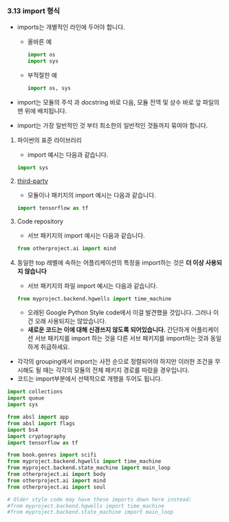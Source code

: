 <a id="s3.13-imports-formatting"></a>
<a id="imports-formatting"></a>

### 3.13 import 형식

- imports는 개별적인 라인에 두어야 합니다.

  - 올바른 예

    ```python
    import os
    import sys
    ```

  - 부적절한 예

    ```python
    import os, sys
    ```

- import는 모듈의 주석 과 docstring 바로 다음, 모듈 전역 및 상수 바로 앞 파일의 맨 위에 배치됩니다.
- import는 가장 일반적인 것 부터 최소한의 일반적인 것들까지 묶여야 합니다.

1. 파이썬의 표준 라이브러리
   - import 예시는 다음과 같습니다.

    ```python
    import sys
    ```

2. [third-party](https://pypi.org/)
   - 모듈이나 패키지의 import 예시는 다음과 같습니다.

    ```python
    import tensorflow as tf
    ```

3. Code repository
   - 서브 패키지의 import 예시는 다음과 같습니다.

    ```python
    from otherproject.ai import mind
    ```

4. 동일한 top 레벨에 속하는 어플리케이션의 특정을 import하는 것은 **더 이상 사용되지 않습니다**
   - 서브 패키지의 파일 import 예시는 다음과 같습니다.

    ```python
    from myproject.backend.hgwells import time_machine
    ```

   - 오래된 Google Python Style code에서 이걸 발견했을 것입니다. 그러나 이건 오래 사용되지는 않았습니다.
   - **새로운 코드는 이에 대해 신경쓰지 않도록 되어있습니다.** 간단하게 어플리케이션 서브 패키지를 import 하는 것을 다른 서브 패키지를 import하는 것과 동일하게 취급하세요.

- 각각의 grouping에서 import는 사전 순으로 정렬되어야 하지만 이러한 조건을 무시해도 될 때는 각각의 모듈의 전체 패키지 경로를 따랐을 경우입니다.
- 코드는 import부분에서 선택적으로 개행을 두어도 됩니다.

```python
import collections
import queue
import sys

from absl import app
from absl import flags
import bs4
import cryptography
import tensorflow as tf

from book.genres import scifi
from myproject.backend.hgwells import time_machine
from myproject.backend.state_machine import main_loop
from otherproject.ai import body
from otherproject.ai import mind
from otherproject.ai import soul

# Older style code may have these imports down here instead:
#from myproject.backend.hgwells import time_machine
#from myproject.backend.state_machine import main_loop
```

